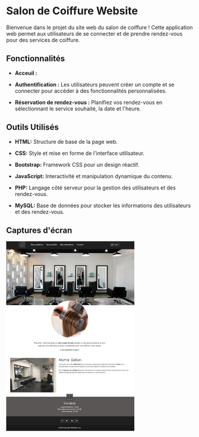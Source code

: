 # Salon de Coiffure Website

Bienvenue dans le projet du site web du salon de coiffure ! Cette application web permet aux utilisateurs de se connecter et de prendre rendez-vous pour des services de coiffure.

## Fonctionnalités

- **Acceuil :**

- **Authentification :** Les utilisateurs peuvent créer un compte et se connecter pour accéder à des fonctionnalités personnalisées.

- **Réservation de rendez-vous :** Planifiez vos rendez-vous en sélectionnant le service souhaité, la date et l'heure.

## Outils Utilisés

- **HTML:** Structure de base de la page web.
  
- **CSS:** Style et mise en forme de l'interface utilisateur.

- **Bootstrap:** Framework CSS pour un design réactif.

- **JavaScript:** Interactivité et manipulation dynamique du contenu.

- **PHP:** Langage côté serveur pour la gestion des utilisateurs et des rendez-vous.

- **MySQL:** Base de données pour stocker les informations des utilisateurs et des rendez-vous.

## Captures d'écran

![Accueil](capture1.png)
